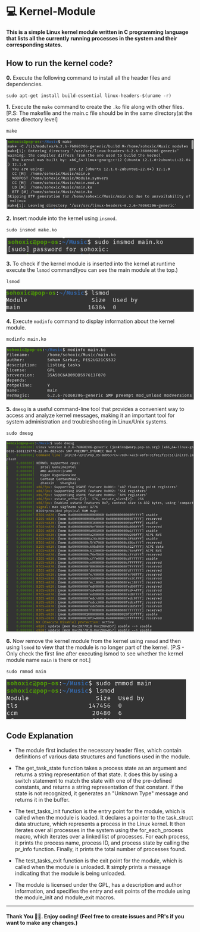 # 💻 Kernel-Module 
**This is a simple Linux kernel module written in C programming language that lists all the currently running processes in the system and their corresponding states.**

## How to run the kernel code?

**0.** Execute the following command to install all the header files and dependencies. 

```
sudo apt-get install build-essential linux-headers-$(uname -r)
```

**1.** Execute the `make` command to create the `.ko` file along with other files.<br> [P.S: The makefile and the main.c file should be in the same directory(at the same directory level]

```
make  
```
  <img src="https://github.com/Sohoxic/Kernel-Module/blob/main/assets/images/make.png">

**2.** Insert module into the kernel using `insmod`.

```
sudo insmod make.ko
```

<img src="https://github.com/Sohoxic/Kernel-Module/blob/main/assets/images/insmod.png">

**3.** To check if the kernel module is inserted into the kernel at runtime execute the `lsmod` command(you can see the main module at the top.)

```
lsmod
```

<img src="https://github.com/Sohoxic/Kernel-Module/blob/main/assets/images/lsmod.png">

**4.** Execute `modinfo` command to display information about the kernel module.

```
modinfo main.ko
```

<img src="https://github.com/Sohoxic/Kernel-Module/blob/main/assets/images/modinfo.png">

**5.** `dmesg` is a useful command-line tool that provides a convenient way to access and analyze kernel messages, making it an important tool for system administration and troubleshooting in Linux/Unix systems.

```
sudo dmesg
```

<img src="https://github.com/Sohoxic/Kernel-Module/blob/main/assets/images/dmesg.png">


**6.** Now remove the kernel module from the kernel using `rmmod` and then using `lsmod` to view that the module is no longer part of the kernel. [P.S - Only check the first line after executing lsmod to see whether the kernel module name `main` is there or not.]

```
sudo rmmod main
```

<img src="https://github.com/Sohoxic/Kernel-Module/blob/main/assets/images/rmmod.png">


## Code Explanation

- The module first includes the necessary header files, which contain definitions of various data structures and functions used in the module.

- The get_task_state function takes a process state as an argument and returns a string representation of that state. It does this by using a switch statement to match the state with one of the pre-defined constants, and returns a string representation of that constant. If the state is not recognized, it generates an "Unknown Type" message and returns it in the buffer.

- The test_tasks_init function is the entry point for the module, which is called when the module is loaded. It declares a pointer to the task_struct data structure, which represents a process in the Linux kernel. It then iterates over all processes in the system using the for_each_process macro, which iterates over a linked list of processes. For each process, it prints the process name, process ID, and process state by calling the pr_info function. Finally, it prints the total number of processes found.

- The test_tasks_exit function is the exit point for the module, which is called when the module is unloaded. It simply prints a message indicating that the module is being unloaded.

- The module is licensed under the GPL, has a description and author information, and specifies the entry and exit points of the module using the module_init and module_exit macros.

<hr>

#### Thank You 🙌🏻. Enjoy coding! (Feel free to create issues and PR's if you want to make any changes.)
